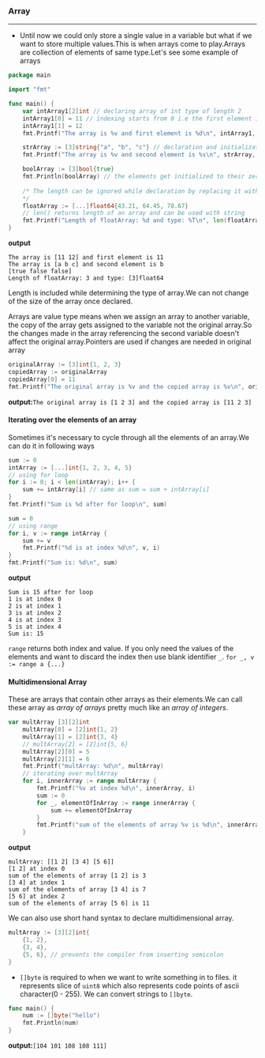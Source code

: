 ### Array
--------
* Until now we could only store a single value in a variable but what if we want to store multiple values.This is when arrays come to play.Arrays are collection of elements of same type.Let's see some example of arrays
```go
package main

import "fmt"

func main() {
    var intArray1[2]int // declaring array of int type of length 2
    intArray1[0] = 11 // indexing starts from 0 i.e the first element is at zeroth position
    intArray1[1] = 12 
    fmt.Printf("The array is %v and first element is %d\n", intArray1, intArray1[0])

    strArray := [3]string{"a", "b", "c"} // declaration and initialization(short hand syntax)
    fmt.Printf("The array is %v and second element is %s\n", strArray, strArray[1])

    boolArray := [3]bool{true} 
    fmt.Println(boolArray) // the elements get initialized to their zero values if not initialized
    
    /* The length can be ignored while declaration by replacing it with three dots and the compiler would determine the length
    */
    floatArray := [...]float64{43.21, 64.45, 78.67}
    // len() returns length of an array and can be used with string
    fmt.Printf("Length of floatArray: %d and type: %T\n", len(floatArray), floatArray)
}
```
**output**
```
The array is [11 12] and first element is 11
The array is [a b c] and second element is b
[true false false]
Length of floatArray: 3 and type: [3]float64
```
Length is included while determining the type of array.We can not change of the size of the array once declared.

Arrays are value type means when we assign an array to another variable, the copy of the array gets assigned to the variable not the original array.So the changes made in the array referencing the second variable doesn't affect the original array.Pointers are used if changes are needed in original array
```go
originalArray := [3]int{1, 2, 3}
copiedArray := originalArray
copiedArray[0] = 11
fmt.Printf("The original array is %v and the copied array is %v\n", originalArray, copiedArray)
```
**output:**`The original array is [1 2 3] and the copied array is [11 2 3]`  
#### Iterating over the elements of an array
Sometimes it's necessary to cycle through all the elements of an array.We can do it in following ways
```go
sum := 0
intArray := [...]int{1, 2, 3, 4, 5}
// using for loop
for i := 0; i < len(intArray); i++ {
    sum += intArray[i] // same as sum = sum + intArray[i]
}
fmt.Printf("Sum is %d after for loop\n", sum)

sum = 0
// using range
for i, v := range intArray {
    sum += v
    fmt.Printf("%d is at index %d\n", v, i)
}
fmt.Printf("Sum is: %d\n", sum)
```
**output**
```
Sum is 15 after for loop
1 is at index 0
2 is at index 1
3 is at index 2
4 is at index 3
5 is at index 4
Sum is: 15
```
`range` returns both index and value. If you only need the values of the elements and want to discard the index then use blank identifier `_`. `for _, v := range a {...}`
#### Multidimensional Array
These are arrays that contain other arrays as their elements.We can call these array as *array of arrays* pretty much like an *array of integers*.
```go
var multArray [3][2]int
	multArray[0] = [2]int{1, 2}
	multArray[1] = [2]int{3, 4}
	// multArray[2] = [2]int{5, 6}
	multArray[2][0] = 5
	multArray[2][1] = 6
	fmt.Printf("multArray: %d\n", multArray)
	// iterating over multArray
	for i, innerArray := range multArray {
		fmt.Printf("%v at index %d\n", innerArray, i)
		sum := 0
		for _, elementOfInArray := range innerArray {
			sum += elementOfInArray
		}
		fmt.Printf("sum of the elements of array %v is %d\n", innerArray, sum)
	}
```
**output**
```
multArray: [[1 2] [3 4] [5 6]]
[1 2] at index 0
sum of the elements of array [1 2] is 3
[3 4] at index 1
sum of the elements of array [3 4] is 7
[5 6] at index 2
sum of the elements of array [5 6] is 11
```
We can also use short hand syntax to declare multidimensional array.
```go
multArray := [3][2]int{
    {1, 2},
    {3, 4},
    {5, 6}, // prevents the compiler from inserting semicolon
}
```
* `[]byte` is required to when we want to write something in to files. it represents slice of `uint8` which also represents code points of ascii character(0 - 255). We can convert strings to `[]byte`.
```go
func main() {
	num := []byte("hello")
	fmt.Println(num)
}
```
**output:**`[104 101 108 108 111]`